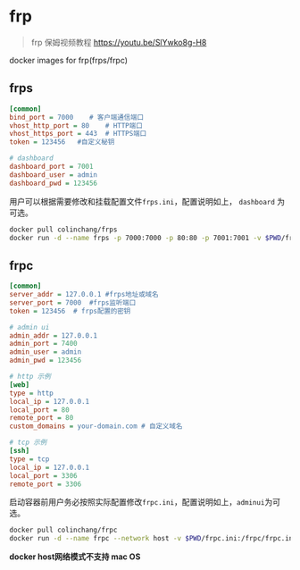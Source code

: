 # frp

> frp 保姆视频教程
https://youtu.be/SlYwko8g-H8


docker images for frp(frps/frpc)

## frps

```ini
[common]
bind_port = 7000    # 客户端通信端口
vhost_http_port = 80    # HTTP端口
vhost_https_port = 443  # HTTPS端口 
token = 123456   #自定义秘钥

# dashboard
dashboard_port = 7001
dashboard_user = admin
dashboard_pwd = 123456
```

用户可以根据需要修改和挂载配置文件`frps.ini`，配置说明如上， `dashboard` 为可选。

```bash
docker pull colinchang/frps
docker run -d --name frps -p 7000:7000 -p 80:80 -p 7001:7001 -v $PWD/frps.ini:/frps/frps.ini colinchang/frps
```

## frpc
```ini
[common]
server_addr = 127.0.0.1 #frps地址或域名
server_port = 7000  #frps监听端口
token = 123456  # frps配置的密钥

# admin ui
admin_addr = 127.0.0.1
admin_port = 7400
admin_user = admin
admin_pwd = 123456

# http 示例
[web]
type = http
local_ip = 127.0.0.1
local_port = 80
remote_port = 80
custom_domains = your-domain.com # 自定义域名

# tcp 示例
[ssh]
type = tcp
local_ip = 127.0.0.1
local_port = 3306
remote_port = 3306
```
启动容器前用户务必按照实际配置修改`frpc.ini`，配置说明如上，`adminui`为可选。

```bash
docker pull colinchang/frpc
docker run -d --name frpc --network host -v $PWD/frpc.ini:/frpc/frpc.ini colinchang/frpc
```
**docker host网络模式不支持 mac OS**
